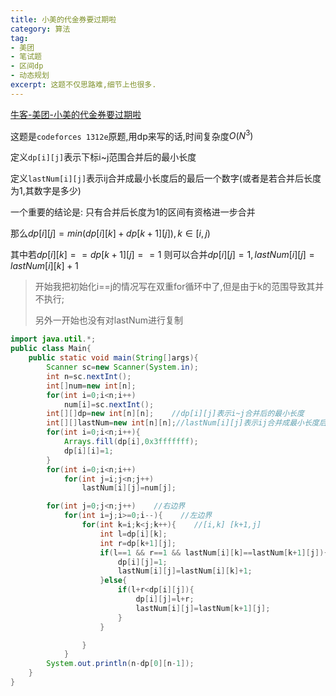 ```yaml
---
title: 小美的代金券要过期啦
category: 算法
tag:
- 美团
- 笔试题
- 区间dp
- 动态规划
excerpt: 这题不仅思路难,细节上也很多.
---
```


[牛客-美团-小美的代金券要过期啦](https://www.nowcoder.com/questionTerminal/5c9c7ea6f692438693a944962a3f71d8?f=discussion)

这题是`codeforces 1312e`原题,用dp来写的话,时间复杂度$O(N^3)$  

定义`dp[i][j]`表示下标i~j范围合并后的最小长度

定义`lastNum[i][j]`表示ij合并成最小长度后的最后一个数字(或者是若合并后长度为1,其数字是多少)

一个重要的结论是: 只有合并后长度为1的区间有资格进一步合并

那么$dp[i][j]=min(dp[i][k]+dp[k+1][j]) ,k \in [i,j)$

其中若$dp[i][k]==dp[k+1][j]==1$ 则可以合并$dp[i][j]=1, lastNum[i][j]=lastNum[i][k]+1$

> 开始我把初始化i==j的情况写在双重for循环中了,但是由于k的范围导致其并不执行;
>
> 另外一开始也没有对lastNum进行复制

```java
import java.util.*;
public class Main{
    public static void main(String[]args){
        Scanner sc=new Scanner(System.in);
        int n=sc.nextInt();
        int[]num=new int[n];
        for(int i=0;i<n;i++)
            num[i]=sc.nextInt();
        int[][]dp=new int[n][n];    //dp[i][j]表示i~j合并后的最小长度
        int[][]lastNum=new int[n][n];//lastNum[i][j]表示ij合并成最小长度后的最后一个数字
        for(int i=0;i<n;i++){
            Arrays.fill(dp[i],0x3fffffff);
            dp[i][i]=1;
        }
        for(int i=0;i<n;i++)
            for(int j=i;j<n;j++)
                lastNum[i][j]=num[j];

        for(int j=0;j<n;j++)    //右边界
            for(int i=j;i>=0;i--){    //左边界
                for(int k=i;k<j;k++){    //[i,k] [k+1,j]
                    int l=dp[i][k];
                    int r=dp[k+1][j];
                    if(l==1 && r==1 && lastNum[i][k]==lastNum[k+1][j]){
                        dp[i][j]=1;
                        lastNum[i][j]=lastNum[i][k]+1;
                    }else{
                        if(l+r<dp[i][j]){
                            dp[i][j]=l+r;
                            lastNum[i][j]=lastNum[k+1][j];
                        }
                    }

                }
            }
        System.out.println(n-dp[0][n-1]);
    }
}
```


